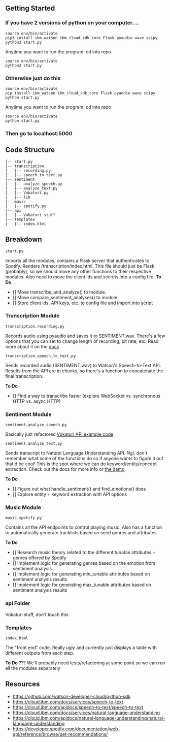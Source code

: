 ## Getting Started
### If you have 2 versions of python on your computer....

~~~
source env/bin/activate
pip3 install ibm_watson ibm_cloud_sdk_core Flask pyaudio wave scipy
python3 start.py
~~~
Anytime you want to run the program:
cd into repo
~~~
source env/bin/activate
python3 start.py
~~~

### Otherwise just do this
~~~
source env/bin/activate
pip install ibm_watson ibm_cloud_sdk_core Flask pyaudio wave scipy
python start.py
~~~
Anytime you want to run the program:
cd into repo
~~~
source env/bin/activate
python start.py
~~~

### Then go to localhost:5000

## Code Structure
```
|-- start.py
|-- transcription
|   |-- recording.py
|   |-- speech_to_text.py
|-- sentiment
|   |-- analyze_speech.py
|   |-- analyze_text.py
|	|-- Vokaturi.py
|	|-- lib
|-- music
|   |-- spotify.py
|-- api
|   |-- Vokaturi stuff
|-- templates
|	|-- index.html

```

## Breakdown
```
start.py
``` 
Imports all the modules, contains a Flask server that authenticates to Spotify. Renders /transcription/index.html.
This file should just be Flask (probably), so we should move any other functions to their respective modules. Also need to move the client ids and secrets into a config file.
**To Do**
- [] Move transcribe_and_analyze() to module.
- [] Move compare_sentiment_analyses() to module
- [] Store client ids, API keys, etc. to config file and import into script

### Transcription Module
```
transcription.recording.py
```
Records audio using pyaudio and saves it to SENTIMENT.wav. There's a few options that you can set to change length of recording, bit rate, etc. Read more about it on the [docs](https://people.csail.mit.edu/hubert/pyaudio/docs/#pyaudio.PyAudio.open)

```
transcription.speech_to_text.py
```
Sends recorded audio (SENTIMENT.wav) to Watson's Speech-to-Text API. Results from the API are in chunks, so there's a function to concatenate the final transcription.

**To Do**
- [] Find a way to transcribe faster (explore WebSocket vs. synchronous HTTP vs. async HTTP)

### Sentiment Module
```
sentiment.analyze_speech.py
```
Basically just refactored [Vokaturi API example code](https://developers.vokaturi.com/using/python-sample)

```
sentiment.analyze_text.py
```
Sends transcript to Natural Language Understanding API. Ngl, don't remember what some of the functions do so if anyone wants to figure it out that'd be cool! This is the spot where we can do keyword/entity/concept extraction. Check out the docs for more info or [the demo](https://natural-language-understanding-demo.ng.bluemix.net/)

**To Do**
- [] Figure out what handle_sentiment() and find_emotions() does
- [] Explore entity + keyword extraction with API options

### Music Module
```
music.spotify.py
```
Contains all the API endpoints to control playing music. Also has a function to automatically generate tracklists based on seed genres and attributes.

**To Do**
- [] Research music theory related to the different tunable attributes + genres offered by Spotify
- [] Implement logic for generating genres based on the emotion from sentiment analysis
- [] Implement logic for generating min_tunable attributes based on sentiment analysis results
- [] Implement logic for generating max_tunable attributes based on sentiment analysis results

### api Folder
Vokaturi stuff, don't touch this

### Templates
```
index.html
```
The "front end" code. Really ugly and currently just displays a table with different outputs from each step.

**To Do**
???
We'll probably need tests/refactoring at some point so we can run all the modules separately


## Resources
- https://github.com/watson-developer-cloud/python-sdk
- https://cloud.ibm.com/docs/services/speech-to-text
- https://cloud.ibm.com/apidocs/speech-to-text/speech-to-text
- https://cloud.ibm.com/docs/services/natural-language-understanding
- https://cloud.ibm.com/apidocs/natural-language-understanding/natural-language-understanding
- https://developer.spotify.com/documentation/web-api/reference/browse/get-recommendations/
